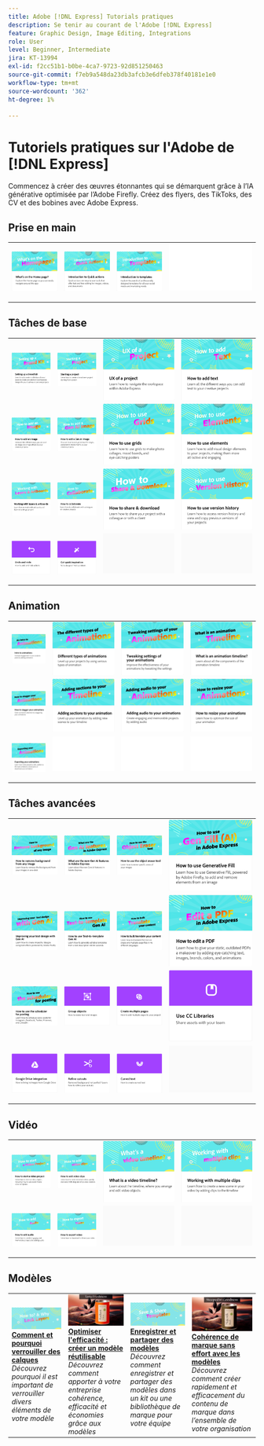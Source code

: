 ```yaml
---
title: Adobe [!DNL Express] Tutorials pratiques
description: Se tenir au courant de l'Adobe [!DNL Express]
feature: Graphic Design, Image Editing, Integrations
role: User
level: Beginner, Intermediate
jira: KT-13994
exl-id: f2cc51b1-b0be-4ca7-9723-92d851250463
source-git-commit: f7eb9a548da23db3afcb3e6dfeb378f40181e1e0
workflow-type: tm+mt
source-wordcount: '362'
ht-degree: 1%

---
```


# Tutoriels pratiques sur l&#39;Adobe de [!DNL Express]

Commencez à créer des œuvres étonnantes qui se démarquent grâce à l’IA générative optimisée par l’Adobe Firefly. Créez des flyers, des TikToks, des CV et des bobines avec Adobe Express.

## Prise en main

<table style="table-layout:fixed">
<tr>
 <td>
      <a href="get-started.md">
         <img alt="Contenu de la page d’accueil" src="assets/home-page.png" />
      </a>
 </td>
 <td>
      <a href="quick-actions.md">
         <img alt="Présentation des actions rapides" src="assets/quick-actions.png" />
      </a>
 </td>
 <td>
      <a href="introduction-templates.md">
         <img alt="Présentation des actions rapides" src="assets/introduction-templates.png" />
      </a>
 </td>
 <td>
      <img alt="Espaceur" src="../assets/Whitespacer.png" />
      <div>
      <br>
   </td>
</tr>
</table>

## Tâches de base

<table style="table-layout:fixed">
<tr>
 <td>
      <a href="brand.md">
         <img alt="Configuration d’un kit de marque" src="assets/brand.png" />
      </a>
  </td>
   <td>
      <a href="new-project.md">
         <img alt="Démarrage d’un projet" src="assets/starting-a-project.png" />
      </a>
  </td>
   <td>
      <a href="workspace.md">
         <img alt="UX d’un projet" src="assets/workspace.png" />
      </a>
  </td>
  <td>
      <a href="text-effects.md">
         <img alt="Comment ajouter du texte" src="assets/text-effects.png" />
      </a>
  </td>
</tr>
<tr>
   <td>
      <a href="image-effects.md">
         <img alt="Comment ajouter une image" src="assets/image-effects.png" />
      </a>
  </td>
   <td>
      <a href="add-gen-ai-image.md">
         <img alt="Ajout d’une image de la génération AI" src="assets/gen-ai-image.png" />
      </a>
  </td>
   <td>
      <a href="grids.md">
         <img alt="Comment utiliser les grilles" src="assets/grids.png" />
      </a>
  </td>
   <td>
         <a href="add-design-assets.md">
            <img alt="Utilisation des éléments" src="assets/design-assets.png" />
         </a>
   </td>
</tr>
<tr>
   <td>
         <a href="layers.md">
            <img alt="Utilisation des calques et des plans de travail" src="assets/layers.png" />
         </a>
   </td>
   <td>
   <a href="collaborate.md">
      <img alt="Comment collaborer" src="assets/collaborate.png" />
   </a>
   </td>
   <td>
   <a href="share.md">
      <img alt="Partage et téléchargement" src="assets/share.png" />
   </a>
   </td>
   <td>
   <a href="version-history.md">
      <img alt="Comment utiliser l’historique des versions" src="assets/version-history.png" />
   </a>
   </td>
</tr>
<tr>
   <td>
      <a href="undo-redo.md">
         <img alt="Annuler et rétablir" src="assets/undo-redo.png" />
      </a>
   </td>
   <td>
      <a href="get-inspiration.md">
         <img alt="Trouvez rapidement l’inspiration" src="assets/inspiration.png" />
      </a>
  </td>
  <td>
      <img alt="Espaceur" src="../assets/Gray_thumbnail.png" />
      <div>
      <br>
   </td>
   <td>
      <img alt="Espaceur" src="../assets/Gray_thumbnail.png" />
      <div>
      <br>
   </td>
</tr>
</table>

## Animation

<table style="table-layout:fixed">
<tr>
   <td>
         <a href="intro-animation.md">
            <img alt="Initiation aux animations" src="assets/intro-animations.png" />
         </a>
   </td>
  <td>
         <a href="different-types-animation.md">
            <img alt="Différents types d’animations" src="assets/different-animations.png" />
         </a>
   </td>
   <td>
         <a href="tweak-animation.md">
            <img alt="Modification des paramètres de vos animations" src="assets/tweaking-settings.png" />
         </a>
   </td>
   <td>
         <a href="animation-timeline.md">
            <img alt="Quel est le montage chronologique de l’animation ?" src="assets/what-is-animation-timeline.png" />
         </a>
   </td>
</tr>
<tr>
   <td>
         <a href="stagger-animations.md">
            <img alt="Comment décaler vos animations" src="assets/stagger-animations.png" />
         </a>
   </td>
   <td>
         <a href="add-sections-animation.md">
            <img alt="Ajout de sections à votre animation" src="assets/add-sections.png" />
         </a>
   </td>
   <td>
         <a href="audio-animation.md">
            <img alt="Ajout d’audio à vos animations" src="assets/add-audio.png" />
         </a>
   </td>
   <td>
         <a href="resize-animations.md">
            <img alt="Redimensionnement des animations" src="assets/resize-animations.png" />
         </a>
   </td>
</tr>
<tr>
   <td>
         <a href="export-animations.md">
            <img alt="Exportation de vos animations" src="assets/exporting-animations.png" />
         </a>
   </td>
   <td>
      <img alt="Espaceur" src="../assets/Whitespacer.png" />
      <div>
      <br>
   </td>
    <td>
      <img alt="Espaceur" src="../assets/Whitespacer.png" />
      <div>
      <br>
   </td>
    <td>
      <img alt="Espaceur" src="../assets/Whitespacer.png" />
      <div>
      <br>
   </td>
</tr>
</table>

## Tâches avancées

<table style="table-layout:fixed">
<tr>
   <td>
         <a href="remove-background.md">
            <img alt="Suppression de l’arrière-plan d’une image" src="assets/background.png" />
         </a>
   </td>
   <td>
         <a href="intro-gen-ai.md">
            <img alt="Quelles sont les nouvelles fonctionnalités d’IA de génération dans Adobe Express ?" src="assets/intro-gen-ai.png" />
         </a>
   </td>
   <td>
         <a href="object-eraser.md">
            <img alt="Utilisation de l’outil Gomme d’objet" src="assets/object-eraser.png" />
         </a>
   </td>
   <td>
         <a href="generative-fill.md">
            <img alt="Utilisation du remplissage génératif" src="assets/gen-fill.png" />
         </a>
   </td>      
</tr>
<tr>
   <td>
      <a href="gen-text.md">
         <img alt="Amélioration de la conception de votre texte avec la génération AI" src="assets/text-design.png" />
      </a>
   </td>
   <td>
      <a href="text-to-template.md">
         <img alt="Comment utiliser l’IA gén. de texte à modèle" src="assets/text-to-template.png" />
      </a>
   </td>
   <td>
      <a href="bulk-translate.md">
         <img alt="Comment traduire en masse votre contenu" src="assets/bulk-translate.png" />
      </a>
   </td>
   <td>
      <a href="edit-a-pdf.md">
         <img alt="Modification d’un PDF" src="assets/edit-pdf.png" />
      </a>
   </td>
</tr>
<tr>
   <td>
      <a href="schedule.md">
         <img alt="Utilisation du planificateur pour la publication" src="assets/schedule.png" />
      </a>
   </td>
   <td>
         <a href="group-objects.md">
            <img alt="Associer des objets" src="assets/group-objects.png" />
         </a>
   </td>
   <td>
      <a href="multiple-pages.md">
         <img alt="Création de plusieurs pages" src="assets/multiple-pages.png" />
      </a>
  </td>
  <td>
      <a href="cc-libraries.md">
         <img alt="Utiliser CC Libraries" src="assets/cc-libraries.png" />
      </a>
  </td>
</tr>
<tr>
   <td>
      <a href="google-drive.md">
         <img alt="Intégration de Google Drive" src="assets/google-drive.png" />
      </a>
  </td>
  <td>
         <a href="refine-cutout.md">
            <img alt="Amélioration d’un découpage" src="assets/cutouts.png" />
         </a>
   </td>
   <td>
         <a href="create-curved-text.md">
            <img alt="Création de texte incurvé" src="assets/curved-text.png" />
         </a>
   </td>
   <td>
    <img alt="Espaceur" src="../assets/Gray_thumbnail.png" />
    <div>
    <br>
   </td>
</tr>
</table>

## Vidéo

<table style="table-layout:fixed">
<tr>
   <td>
         <a href="start-video.md">
            <img alt="Comment démarrer un projet vidéo" src="assets/start-video.png" />
         </a>
   </td>
  <td>
         <a href="add-video-clips.md">
            <img alt="Comment ajouter des clips vidéo" src="assets/add-video-clips.png" />
         </a>
   </td>
   <td>
         <a href="video-timeline.md">
            <img alt="Qu’est-ce qu’un montage vidéo ?" src="assets/video-timeline.png" />
         </a>
   </td>
   <td>
         <a href="multiple-clips.md">
            <img alt="Utilisation de plusieurs éléments" src="assets/multiple-clips.png" />
         </a>
   </td>
</tr>
<tr>
  <td>
         <a href="add-audio-video.md">
            <img alt="Comment ajouter de l’audio" src="assets/add-audio-video.png" />
         </a>
   </td>
    <td>
         <a href="export-video.md">
            <img alt="Exportation d’une vidéo" src="assets/export-video.png" />
         </a>
   </td>
   <td>
    <img alt="Espaceur" src="../assets/Gray_thumbnail.png" />
    <div>
    <br>
   </td>
   <td>
    <img alt="Espaceur" src="../assets/Gray_thumbnail.png" />
    <div>
    <br>
   </td>
</tr>
</table>

## Modèles

<table style="table-layout:fixed">
<tr>
   <td>
        <a href="lock-layers.md">
            <img alt="Comment et pourquoi verrouiller des calques" src="assets/lock-layers.png" />
        </a>
        <div>
            <a href="lock-layers.md"><strong>Comment et pourquoi verrouiller des calques</strong></a>
            </div>
            <em>Découvrez pourquoi il est important de verrouiller divers éléments de votre modèle</em>
            <br>
    </td>
    <td>
         <a href="create-templates.md">
            <img alt="Optimisation de l’efficacité : création d’un modèle réutilisable" src="assets/create-template.png" />
         </a>
         <div>
         <a href="create-templates.md"><strong>Optimiser l'efficacité : créer un modèle réutilisable</strong></a>
         </div>
         <em>Découvrez comment apporter à votre entreprise cohérence, efficacité et économies grâce aux modèles</em>
         <br>
   </td>
   <td>
         <a href="share-templates.md">
            <img alt="Enregistrer et partager des modèles" src="assets/share-templates.png" />
         </a>
         <div>
         <a href="share-templates.md"><strong>Enregistrer et partager des modèles</strong></a>
         </div>
         <em>Découvrez comment enregistrer et partager des modèles dans un kit ou une bibliothèque de marque pour votre équipe</em>
         <br>
   </td>
   <td>
         <a href="use-templates.md">
            <img alt="Cohérence de marque sans effort avec les modèles" src="assets/use-templates.png" />
         </a>
         <div>
         <a href="use-templates.md"><strong>Cohérence de marque sans effort avec les modèles</strong></a>
         </div>
         <em>Découvrez comment créer rapidement et efficacement du contenu de marque dans l’ensemble de votre organisation</em>
         <br>
   </td>
</tr>
</table>
